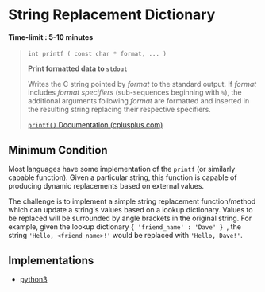 # String Replacement Dictionary
#### Time-limit : 5-10 minutes

> `int printf ( const char * format, ... )`
> 
> **Print formatted data to `stdout`**
>
> Writes the C string pointed by *format* to the standard output.
> If *format* includes *format specifiers* (sub-sequences beginning with `%`), the additional arguments following *format* are formatted and inserted in the resulting string replacing their respective specifiers.
>
> [`printf()` Documentation (cplusplus.com)](https://cplusplus.com/reference/cstdio/printf/)

## Minimum Condition
Most languages have some implementation of the `printf` (or similarly capable function).
Given a particular string, this function is capable of producing dynamic replacements based on external values.

The challenge is to implement a simple string replacement function/method which can update a string's values based on a lookup dictionary.
Values to be replaced will be surrounded by angle brackets in the original string.
For example, given the lookup dictionary `{ 'friend_name' : 'Dave' } `, the string `'Hello, <friend_name>!'` would be replaced with `'Hello, Dave!'`.


## Implementations
- [python3](./python3)
